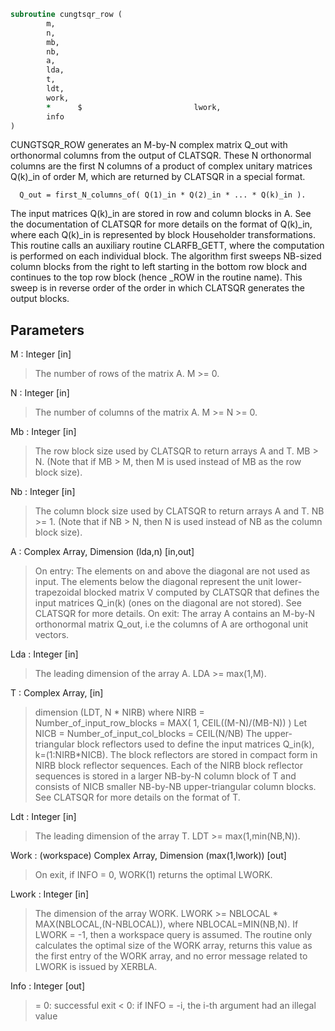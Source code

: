 ```fortran
subroutine cungtsqr_row (
		m,
		n,
		mb,
		nb,
		a,
		lda,
		t,
		ldt,
		work,
		*      $                         lwork,
		info
)
```

 CUNGTSQR_ROW generates an M-by-N complex matrix Q_out with
 orthonormal columns from the output of CLATSQR. These N orthonormal
 columns are the first N columns of a product of complex unitary
 matrices Q(k)_in of order M, which are returned by CLATSQR in
 a special format.

      Q_out = first_N_columns_of( Q(1)_in * Q(2)_in * ... * Q(k)_in ).

 The input matrices Q(k)_in are stored in row and column blocks in A.
 See the documentation of CLATSQR for more details on the format of
 Q(k)_in, where each Q(k)_in is represented by block Householder
 transformations. This routine calls an auxiliary routine CLARFB_GETT,
 where the computation is performed on each individual block. The
 algorithm first sweeps NB-sized column blocks from the right to left
 starting in the bottom row block and continues to the top row block
 (hence _ROW in the routine name). This sweep is in reverse order of
 the order in which CLATSQR generates the output blocks.

## Parameters
M : Integer [in]
> The number of rows of the matrix A.  M >= 0.

N : Integer [in]
> The number of columns of the matrix A. M >= N >= 0.

Mb : Integer [in]
> The row block size used by CLATSQR to return
> arrays A and T. MB > N.
> (Note that if MB > M, then M is used instead of MB
> as the row block size).

Nb : Integer [in]
> The column block size used by CLATSQR to return
> arrays A and T. NB >= 1.
> (Note that if NB > N, then N is used instead of NB
> as the column block size).

A : Complex Array, Dimension (lda,n) [in,out]
> On entry:
> The elements on and above the diagonal are not used as
> input. The elements below the diagonal represent the unit
> lower-trapezoidal blocked matrix V computed by CLATSQR
> that defines the input matrices Q_in(k) (ones on the
> diagonal are not stored). See CLATSQR for more details.
> On exit:
> The array A contains an M-by-N orthonormal matrix Q_out,
> i.e the columns of A are orthogonal unit vectors.

Lda : Integer [in]
> The leading dimension of the array A.  LDA >= max(1,M).

T : Complex Array, [in]
> dimension (LDT, N * NIRB)
> where NIRB = Number_of_input_row_blocks
> = MAX( 1, CEIL((M-N)/(MB-N)) )
> Let NICB = Number_of_input_col_blocks
> = CEIL(N/NB)
> The upper-triangular block reflectors used to define the
> input matrices Q_in(k), k=(1:NIRB*NICB). The block
> reflectors are stored in compact form in NIRB block
> reflector sequences. Each of the NIRB block reflector
> sequences is stored in a larger NB-by-N column block of T
> and consists of NICB smaller NB-by-NB upper-triangular
> column blocks. See CLATSQR for more details on the format
> of T.

Ldt : Integer [in]
> The leading dimension of the array T.
> LDT >= max(1,min(NB,N)).

Work : (workspace) Complex Array, Dimension (max(1,lwork)) [out]
> On exit, if INFO = 0, WORK(1) returns the optimal LWORK.

Lwork : Integer [in]
> The dimension of the array WORK.
> LWORK >= NBLOCAL * MAX(NBLOCAL,(N-NBLOCAL)),
> where NBLOCAL=MIN(NB,N).
> If LWORK = -1, then a workspace query is assumed.
> The routine only calculates the optimal size of the WORK
> array, returns this value as the first entry of the WORK
> array, and no error message related to LWORK is issued
> by XERBLA.

Info : Integer [out]
> = 0:  successful exit
> < 0:  if INFO = -i, the i-th argument had an illegal value

